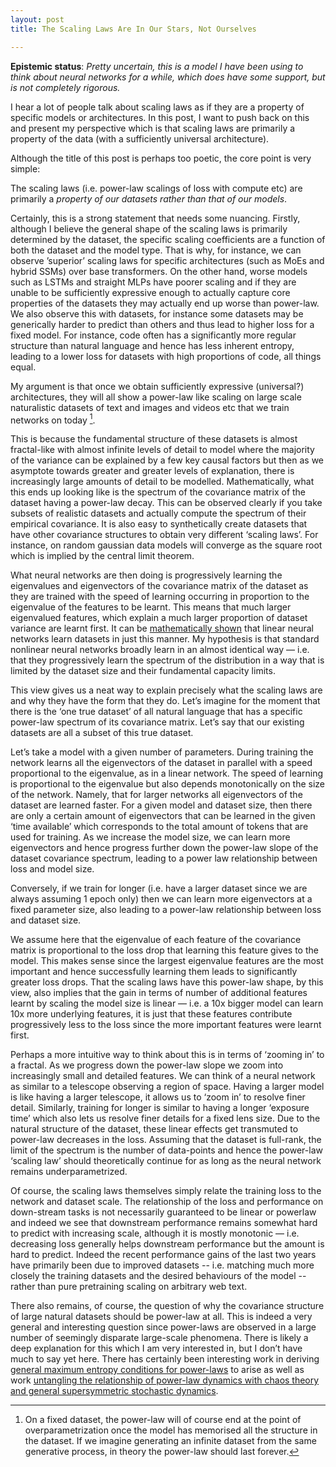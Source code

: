 ```yaml
---
layout: post
title: The Scaling Laws Are In Our Stars, Not Ourselves

---
```



**Epistemic status**: *Pretty uncertain, this is a model I have been using to think about neural networks for a while, which does have some support, but is not completely rigorous.*


I hear a lot of people talk about scaling laws as if they are a property of specific models or architectures. In this post, I want to push back on this and present my perspective which is that scaling laws are primarily a property of the data (with a sufficiently universal architecture).

Although the title of this post is perhaps too poetic, the core point is very simple:

The scaling laws (i.e. power-law scalings of loss with compute etc) are primarily a *property of our datasets rather than that of our models*.

Certainly, this is a strong statement that needs some nuancing. Firstly, although I believe the general shape of the scaling laws is primarily determined by the dataset, the specific scaling coefficients are a function of both the dataset and the model type. That is why, for instance, we can observe ’superior’ scaling laws for specific architectures (such as MoEs and hybrid SSMs) over base transformers. On the other hand, worse models such as LSTMs and straight MLPs have poorer scaling and if they are unable to be sufficiently expressive enough to actually capture core properties of the datasets they may actually end up worse than power-law. We also observe this with datasets, for instance some datasets may be generically harder to predict than others and thus lead to higher loss for a fixed model. For instance, code often has a significantly more regular structure than natural language and hence has less inherent entropy, leading to a lower loss for datasets with high proportions of code, all things equal. 

My argument is that once we obtain sufficiently expressive (universal?) architectures, they will all show a power-law like scaling on large scale naturalistic datasets of text and images and videos etc that we train networks on today [^1].

This is because the fundamental structure of these datasets is almost fractal-like with almost infinite levels of detail to model where the majority of the variance can be explained by a few key causal factors but then as we asymptote towards greater and greater levels of explanation, there is increasingly large amounts of detail to be modelled. Mathematically, what this ends up looking like is the spectrum of the covariance matrix of the dataset having a power-law decay. This can be observed clearly if you take subsets of realistic datasets and actually compute the spectrum of their empirical covariance. It is also easy to synthetically create datasets that have other covariance structures to obtain very different ‘scaling laws’. For instance, on random gaussian data models will converge as the square root which is implied by the central limit theorem.

What neural networks are then doing is progressively learning the eigenvalues and eigenvectors of the covariance matrix of the dataset as they are trained with the speed of learning occurring in proportion to the eigenvalue of the features to be learnt. This means that much larger eigenvalued features, which explain a much larger proportion of dataset variance are learnt first. It can be [mathematically shown](https://arxiv.org/abs/1312.6120) that linear neural networks learn datasets in just this manner. My hypothesis is that standard nonlinear neural networks broadly learn in an almost identical way — i.e. that they progressively learn the spectrum of the distribution in a way that is limited by the dataset size and their fundamental capacity limits.

This view gives us a neat way to explain precisely what the scaling laws are and why they have the form that they do. Let’s imagine for the moment that there is the ‘one true dataset’ of all natural language that has a specific power-law spectrum of its covariance matrix. Let’s say that our existing datasets are all a subset of this true dataset. 

Let’s take a model with a given number of parameters. During training the network learns all the eigenvectors of the dataset in parallel with a speed proportional to the eigenvalue, as in a linear network. The speed of learning is proportional to the eigenvalue but also depends monotonically on the size of the network. Namely, that for larger networks all eigenvectors of the dataset are learned faster. For a given model and dataset size, then there are only a certain amount of eigenvectors that can be learned in the given ‘time available’ which corresponds to the total amount of tokens that are used for training. As we increase the model size, we can learn more eigenvectors and hence progress further down the power-law slope of the dataset covariance spectrum, leading to a power law relationship between loss and model size.

Conversely, if we train for longer (i.e. have a larger dataset since we are always assuming 1 epoch only) then we can learn more eigenvectors at a fixed parameter size, also leading to a power-law relationship between loss and dataset size.

We assume here that the eigenvalue of each feature of the covariance matrix is proportional to the loss drop that learning this feature gives to the model. This makes sense since the largest eigenvalue features are the most important and hence successfully learning them leads to significantly greater loss drops. That the scaling laws have this power-law shape, by this view, also implies that the gain in terms of number of additional features learnt by scaling the model size is linear — i.e. a 10x bigger model can learn 10x more underlying features, it is just that these features contribute progressively less to the loss since the more important features were learnt first.

Perhaps a more intuitive way to think about this is in terms of ‘zooming in’ to a fractal. As we progress down the power-law slope we zoom into increasingly small and detailed features. We can think of a neural network as similar to a telescope observing a region of space. Having a larger model is like having a larger telescope, it allows us to ‘zoom in’ to resolve finer detail. Similarly, training for longer is similar to having a longer ‘exposure time’ which also lets us resolve finer details for a fixed lens size. Due to the natural structure of the dataset, these linear effects get transmuted to power-law decreases in the loss. Assuming that the dataset is full-rank, the limit of the spectrum is the number of data-points and hence the power-law ‘scaling law’ should theoretically continue for as long as the neural network remains underparametrized. 

Of course, the scaling laws themselves simply relate the training loss to the network and dataset scale. The relationship of the loss and performance on down-stream tasks is not necessarily guaranteed to be linear or powerlaw and indeed we see that downstream performance remains somewhat hard to predict with increasing scale, although it is mostly monotonic — i.e. decreasing loss generally helps downstream performance but the amount is hard to predict. Indeed the recent performance gains of the last two years have primarily been due to improved datasets -- i.e. matching much more closely the training datasets and the desired behaviours of the model -- rather than pure pretraining scaling on arbitrary web text. 

There also remains, of course, the question of why the covariance structure of large natural datasets should be power-law at all. This is indeed a very general and interesting question since power-laws are observed in a large number of seemingly disparate large-scale phenomena. There is likely a deep explanation for this which I am very interested in, but I don’t have much to say yet here. There has certainly been interesting work in deriving [general maximum entropy conditions for power-laws](https://academic.oup.com/jeb/article-abstract/22/8/1563/7408072) to arise as well as work [untangling the relationship of power-law dynamics with chaos theory and general supersymmetric stochastic dynamics](https://www.mdpi.com/1099-4300/18/4/108).

[^1]: On a fixed dataset, the power-law will of course end at the point of overparametrization once the model has memorised all the structure in the dataset. If we imagine generating an infinite dataset from the same generative process, in theory the power-law should last forever. 
